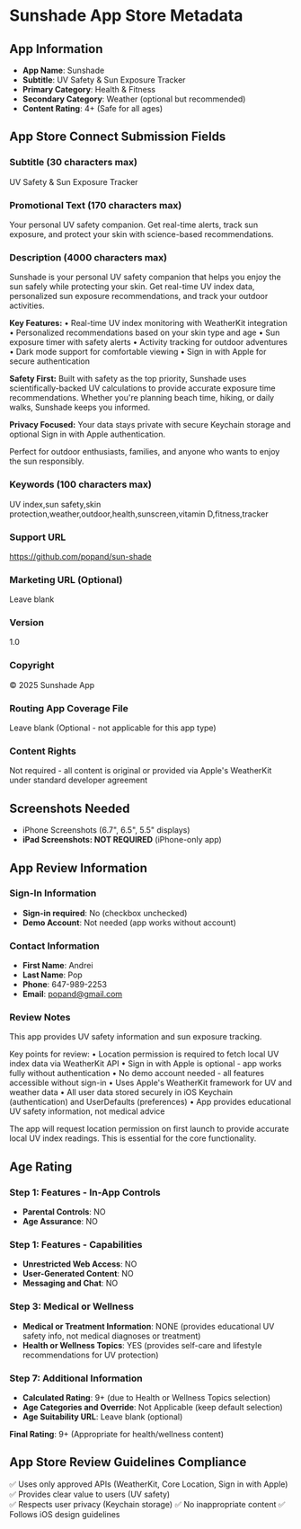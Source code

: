 # Sunshade App Store Metadata

## App Information
- **App Name**: Sunshade
- **Subtitle**: UV Safety & Sun Exposure Tracker
- **Primary Category**: Health & Fitness
- **Secondary Category**: Weather (optional but recommended)
- **Content Rating**: 4+ (Safe for all ages)

## App Store Connect Submission Fields

### Subtitle (30 characters max)
UV Safety & Sun Exposure Tracker

### Promotional Text (170 characters max)
Your personal UV safety companion. Get real-time alerts, track sun exposure, and protect your skin with science-based recommendations.

### Description (4000 characters max)
Sunshade is your personal UV safety companion that helps you enjoy the sun safely while protecting your skin. Get real-time UV index data, personalized sun exposure recommendations, and track your outdoor activities.

**Key Features:**
• Real-time UV index monitoring with WeatherKit integration
• Personalized recommendations based on your skin type and age
• Sun exposure timer with safety alerts
• Activity tracking for outdoor adventures
• Dark mode support for comfortable viewing
• Sign in with Apple for secure authentication

**Safety First:**
Built with safety as the top priority, Sunshade uses scientifically-backed UV calculations to provide accurate exposure time recommendations. Whether you're planning beach time, hiking, or daily walks, Sunshade keeps you informed.

**Privacy Focused:**
Your data stays private with secure Keychain storage and optional Sign in with Apple authentication.

Perfect for outdoor enthusiasts, families, and anyone who wants to enjoy the sun responsibly.

### Keywords (100 characters max)
UV index,sun safety,skin protection,weather,outdoor,health,sunscreen,vitamin D,fitness,tracker

### Support URL
https://github.com/popand/sun-shade

### Marketing URL (Optional)
Leave blank

### Version
1.0

### Copyright
© 2025 Sunshade App

### Routing App Coverage File
Leave blank (Optional - not applicable for this app type)

### Content Rights
Not required - all content is original or provided via Apple's WeatherKit under standard developer agreement

## Screenshots Needed
- iPhone Screenshots (6.7", 6.5", 5.5" displays)
- **iPad Screenshots: NOT REQUIRED** (iPhone-only app)

## App Review Information

### Sign-In Information
- **Sign-in required**: No (checkbox unchecked)
- **Demo Account**: Not needed (app works without account)

### Contact Information
- **First Name**: Andrei
- **Last Name**: Pop  
- **Phone**: 647-989-2253
- **Email**: popand@gmail.com

### Review Notes
This app provides UV safety information and sun exposure tracking.

Key points for review:
• Location permission is required to fetch local UV index data via WeatherKit API
• Sign in with Apple is optional - app works fully without authentication
• No demo account needed - all features accessible without sign-in
• Uses Apple's WeatherKit framework for UV and weather data
• All user data stored securely in iOS Keychain (authentication) and UserDefaults (preferences)
• App provides educational UV safety information, not medical advice

The app will request location permission on first launch to provide accurate local UV index readings. This is essential for the core functionality.

## Age Rating

### Step 1: Features - In-App Controls
- **Parental Controls**: NO
- **Age Assurance**: NO

### Step 1: Features - Capabilities  
- **Unrestricted Web Access**: NO
- **User-Generated Content**: NO
- **Messaging and Chat**: NO

### Step 3: Medical or Wellness
- **Medical or Treatment Information**: NONE (provides educational UV safety info, not medical diagnoses or treatment)
- **Health or Wellness Topics**: YES (provides self-care and lifestyle recommendations for UV protection)

### Step 7: Additional Information
- **Calculated Rating**: 9+ (due to Health or Wellness Topics selection)
- **Age Categories and Override**: Not Applicable (keep default selection)
- **Age Suitability URL**: Leave blank (optional)

**Final Rating**: 9+ (Appropriate for health/wellness content)

## App Store Review Guidelines Compliance
✅ Uses only approved APIs (WeatherKit, Core Location, Sign in with Apple)
✅ Provides clear value to users (UV safety)  
✅ Respects user privacy (Keychain storage)
✅ No inappropriate content
✅ Follows iOS design guidelines